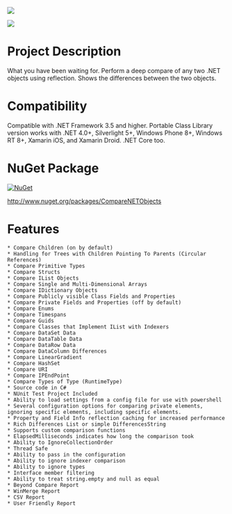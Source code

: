 [<img src="https://github.com/GregFinzer/comparenetobjects/blob/master/logo.png">](http://www.kellermansoftware.com)

[<img src="https://github.com/GregFinzer/comparenetobjects/blob/master/PoweredByNDepend.png">](http://www.ndepend.com)

# Project Description
What you have been waiting for. Perform a deep compare of any two .NET objects using reflection. Shows the differences between the two objects.

# Compatibility
Compatible with .NET Framework 3.5 and higher. Portable Class Library version works with .NET 4.0+, Silverlight 5+, Windows Phone 8+, Windows RT 8+, Xamarin iOS, and Xamarin Droid.  .NET Core too.

# NuGet Package
[![NuGet](http://img.shields.io/nuget/v/CompareNETObjects.svg)](https://www.nuget.org/packages/CompareNETObjects/)

http://www.nuget.org/packages/CompareNETObjects

# Features

    * Compare Children (on by default)
    * Handling for Trees with Children Pointing To Parents (Circular References)
    * Compare Primitive Types
    * Compare Structs
    * Compare IList Objects
    * Compare Single and Multi-Dimensional Arrays
    * Compare IDictionary Objects
    * Compare Publicly visible Class Fields and Properties
    * Compare Private Fields and Properties (off by default)
    * Compare Enums
    * Compare Timespans
    * Compare Guids
    * Compare Classes that Implement IList with Indexers
    * Compare DataSet Data
    * Compare DataTable Data
    * Compare DataRow Data
	* Compare DataColumn Differences
    * Compare LinearGradient
    * Compare HashSet
    * Compare URI
    * Compare IPEndPoint
    * Compare Types of Type (RuntimeType)
    * Source code in C#
    * NUnit Test Project Included
    * Ability to load settings from a config file for use with powershell
    * Several configuration options for comparing private elements, ignoring specific elements, including specific elements.
    * Property and Field Info reflection caching for increased performance
    * Rich Differences List or simple DifferencesString
    * Supports custom comparison functions
    * ElapsedMilliseconds indicates how long the comparison took
    * Ability to IgnoreCollectionOrder
    * Thread Safe
    * Ability to pass in the configuration
    * Ability to ignore indexer comparison
    * Ability to ignore types
    * Interface member filtering
    * Ability to treat string.empty and null as equal
    * Beyond Compare Report
    * WinMerge Report
    * CSV Report
    * User Friendly Report 
